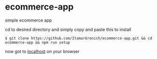 # ecommerce-app
simple ecommerce app

cd to desired directory and
simply copy and paste this to install 

````
$ git clone https://github.com/ItamarGronich/ecommerce-app.git && cd ecommerce-app && npm run setup
````
now got to [localhost](http://localhost:8080/) on your browser
